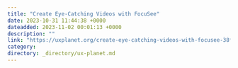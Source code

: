```yaml
---
title: "Create Eye-Catching Videos with FocuSee"
date: 2023-10-31 11:44:38 +0000
dateadded: 2023-11-02 00:01:13 +0000
description: ""
link: "https://uxplanet.org/create-eye-catching-videos-with-focusee-38f22adabe53?source=rss----819cc2aaeee0---4"
category:
directory: _directory/ux-planet.md
---
```

